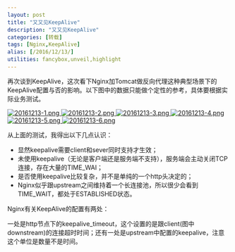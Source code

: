 ```yaml
---
layout: post
title: "又又见KeepAlive"
description: "又又见KeepAlive"
categories: [转载]
tags: [Nginx,KeepAlive]
alias: [/2016/12/13/]
utilities: fancybox,unveil,highlight
---
```



再次谈到KeepAlive，这次看下Nginx加Tomcat做反向代理这种典型场景下的KeepAlive配置与否的影响。以下图中的数据只能做个定性的参考，具体要根据实际业务测试。

<a class="post-image" href="/assets/images/posts/20161213-1.png">
<img itemprop="image" data-src="/assets/images/posts/20161213-1.png" src="/assets/js/unveil/loader.gif" alt="20161213-1.png" />
</a>

<a class="post-image" href="/assets/images/posts/20161213-2.png">
<img itemprop="image" data-src="/assets/images/posts/20161213-2.png" src="/assets/js/unveil/loader.gif" alt="20161213-2.png" />
</a>

<a class="post-image" href="/assets/images/posts/20161213-3.png">
<img itemprop="image" data-src="/assets/images/posts/20161213-3.png" src="/assets/js/unveil/loader.gif" alt="20161213-3.png" />
</a>

<a class="post-image" href="/assets/images/posts/20161213-4.png">
<img itemprop="image" data-src="/assets/images/posts/20161213-4.png" src="/assets/js/unveil/loader.gif" alt="20161213-4.png" />
</a>

<a class="post-image" href="/assets/images/posts/20161213-5.png">
<img itemprop="image" data-src="/assets/images/posts/20161213-5.png" src="/assets/js/unveil/loader.gif" alt="20161213-5.png" />
</a>

<a class="post-image" href="/assets/images/posts/20161213-6.png">
<img itemprop="image" data-src="/assets/images/posts/20161213-6.png" src="/assets/js/unveil/loader.gif" alt="20161213-6.png" />
</a>

从上面的测试，我得出以下几点认识：

- 显然keepalive需要client和sever同时支持才生效；
- 未使用keepalive（无论是客户端还是服务端不支持），服务端会主动关闭TCP连接，存在大量的TIME_WAI；
- 是否使用keepalive比较复杂，并不是单纯的一个http头决定的；
- Nginx似乎跟upstream之间维持着一个长连接池，所以很少会看到TIME_WAIT，都处于ESTABLISHED状态。

Nginx有关KeepAlive的配置有两处：

一处是http节点下的keepalive_timeout，这个设置的是跟client(图中downstream)的连接超时时间；还有一处是upstream中配置的keepalive，注意这个单位是数量不是时间。


 [1]: http://blog.csdn.net/gzh0222/article/details/8523635

